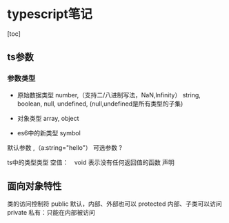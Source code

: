 # typescript笔记



[toc]





## ts参数



### 参数类型

- 原始数据类型
number,（支持二/八进制写法，NaN,Infinity）
string,
boolean,
null,
undefined,
(null,undefined是所有类型的子集)

- 对象类型
array,
object

- es6中的新类型
symbol

默认参数 ,（a:string="hello"）
可选参数 ?

ts中的类型类型 空值：　void
表示没有任何返回值的函数
声明



## 面向对象特性



类的访问控制符
public 默认，内部、外部也可以
protected  内部、子类可以访问
private 私有：只能在内部被访问







